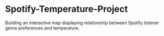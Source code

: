 # Spotify-Temperature-Project
Building an interactive map displaying relationship between Spotify listener genre preferences and temperature.
